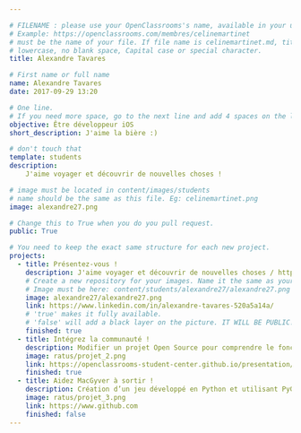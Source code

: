 ```yaml
---

# FILENAME : please use your OpenClassrooms's name, available in your url.
# Example: https://openclassrooms.com/membres/celinemartinet
# must be the name of your file. If file name is celinemartinet.md, title is celinemartinet.
# lowercase, no blank space, Capital case or special character.
title: Alexandre Tavares

# First name or full name
name: Alexandre Tavares
date: 2017-09-29 13:20

# One line.
# If you need more space, go to the next line and add 4 spaces on the left, as in 'description'.
objective: Être développeur iOS
short_description: J'aime la bière :)

# don't touch that
template: students
description:
    J'aime voyager et découvrir de nouvelles choses ! 

# image must be located in content/images/students
# name should be the same as this file. Eg: celinemartinet.png
image: alexandre27.png

# Change this to True when you do you pull request.
public: True

# You need to keep the exact same structure for each new project.
projects:
  - title: Présentez-vous !
    description: J'aime voyager et découvrir de nouvelles choses / https://www.linkedin.com/in/alexandre-tavares-520a5a14a/
    # Create a new repository for your images. Name it the same as your nickname and profile picture.
    # Image must be here: content/students/alexandre27/alexandre27.png
    image: alexandre27/alexandre27.png
    link: https://www.linkedin.com/in/alexandre-tavares-520a5a14a/
    # 'true' makes it fully available.
    # 'false' will add a black layer on the picture. IT WILL BE PUBLIC!
    finished: true
  - title: Intégrez la communauté !
    description: Modifier un projet Open Source pour comprendre le fonctionnement de Git, de Github et des pull requests.
    image: ratus/projet_2.png
    link: https://openclassrooms-student-center.github.io/presentation/students/ratus.html
    finished: true
  - title: Aidez MacGyver à sortir !
    description: Création d’un jeu développé en Python et utilisant PyGame.
    image: ratus/projet_3.png
    link: https://www.github.com
    finished: false
---
```

